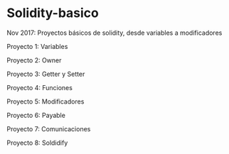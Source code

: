 # Solidity-basico
Nov 2017: Proyectos básicos de solidity, desde variables a modificadores

Proyecto 1: Variables

Proyecto 2: Owner 

Proyecto 3: Getter y Setter

Proyecto 4: Funciones

Proyecto 5: Modificadores

Proyecto 6: Payable

Proyecto 7: Comunicaciones

Proyecto 8: Soldidify

